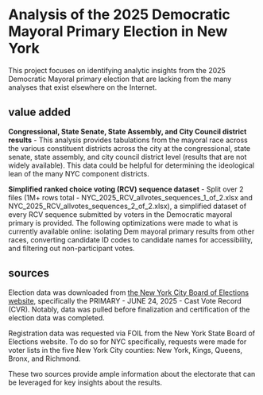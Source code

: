# Analysis of the 2025 Democratic Mayoral Primary Election in New York
This project focuses on identifying analytic insights from the 2025 Democratic Mayoral primary election that are lacking from the many analyses that exist elsewhere on the Internet. 

## value added

**Congressional, State Senate, State Assembly, and City Council district results** - This analysis provides tabulations from the mayoral race across the various constituent districts across the city at the congressional, state senate, state assembly, and city council district level (results that are not widely available). This data could be helpful for determining the ideological lean of the many NYC component districts. 

**Simplified ranked choice voting (RCV) sequence dataset** - Split over 2 files (1M+ rows total - NYC_2025_RCV_allvotes_sequences_1_of_2.xlsx and NYC_2025_RCV_allvotes_sequences_2_of_2.xlsx), a simplified dataset of every RCV sequence submitted by voters in the Democratic mayoral primary is provided. The following optimizations were made to what is currently available online: isolating Dem mayoral primary results from other races, converting candidate ID codes to candidate names for accessibility, and filtering out non-participant votes. 

## sources
Election data was downloaded from [the New York City Board of Elections website](https://vote.nyc/page/election-results-summary), specifically the PRIMARY - JUNE 24, 2025 - Cast Vote Record (CVR). Notably, data was pulled before finalization and certification of the election data was completed. 

Registration data was requested via FOIL from the New York State Board of Elections website. To do so for NYC specifically, requests were made for voter lists in the five New York City counties: New York, Kings, Queens, Bronx, and Richmond.

These two sources provide ample information about the electorate that can be leveraged for key insights about the results. 
